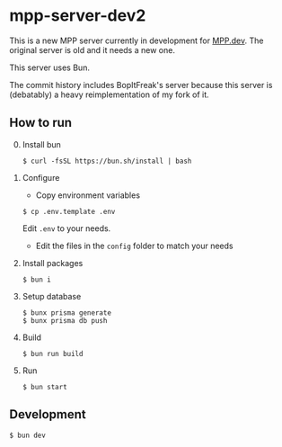 # mpp-server-dev2

This is a new MPP server currently in development for [MPP.dev](https://www.multiplayerpiano.dev). The original server is old and it needs a new one.

This server uses Bun.

The commit history includes BopItFreak's server because this server is (debatably) a heavy reimplementation of my fork of it.

## How to run

0. Install bun

    ```
    $ curl -fsSL https://bun.sh/install | bash
    ```

1. Configure

    - Copy environment variables

    ```
    $ cp .env.template .env
    ```

    Edit `.env` to your needs.

    - Edit the files in the `config` folder to match your needs

2. Install packages

    ```
    $ bun i
    ```

3. Setup database

    ```
    $ bunx prisma generate
    $ bunx prisma db push
    ```

4. Build

    ```
    $ bun run build
    ```

5. Run

    ```
    $ bun start
    ```

## Development

```
$ bun dev
```
